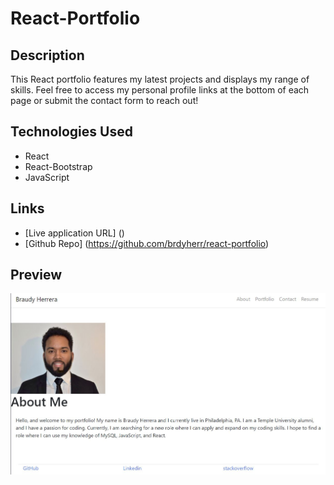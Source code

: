 # React-Portfolio

## Description

This React portfolio features my latest projects and displays my range of skills. Feel free to access my personal profile links at the bottom of each page or submit the contact form to reach out!

## Technologies Used

- React
- React-Bootstrap
- JavaScript


## Links

- [Live application URL] ()
- [Github Repo] (https://github.com/brdyherr/react-portfolio)

## Preview

![image](src\reactportfolioimage.JPG)

